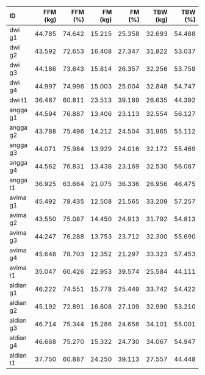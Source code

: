 | ID	| FFM (kg)	| FFM (%)	| FM (kg)	| FM (%)	| TBW (kg)	| TBW (%)	|
| :-	| -:	| -:	| -:	| -:	| -:	| -:	|
| dwi g1	| 44.785	| 74.642	| 15.215	| 25.358	| 32.693	| 54.488	|
| dwi g2	| 43.592	| 72.653	| 16.408	| 27.347	| 31.822	| 53.037	|
| dwi g3	| 44.186	| 73.643	| 15.814	| 26.357	| 32.256	| 53.759	|
| dwi g4	| 44.997	| 74.996	| 15.003	| 25.004	| 32.848	| 54.747	|
| dwi t1	| 36.487	| 60.811	| 23.513	| 39.189	| 26.635	| 44.392	|
| angga g1	| 44.594	| 76.887	| 13.406	| 23.113	| 32.554	| 56.127	|
| angga g2	| 43.788	| 75.496	| 14.212	| 24.504	| 31.965	| 55.112	|
| angga g3	| 44.071	| 75.984	| 13.929	| 24.016	| 32.172	| 55.469	|
| angga g4	| 44.562	| 76.831	| 13.438	| 23.169	| 32.530	| 56.087	|
| angga t1	| 36.925	| 63.664	| 21.075	| 36.336	| 26.956	| 46.475	|
| avima g1	| 45.492	| 78.435	| 12.508	| 21.565	| 33.209	| 57.257	|
| avima g2	| 43.550	| 75.087	| 14.450	| 24.913	| 31.792	| 54.813	|
| avima g3	| 44.247	| 76.288	| 13.753	| 23.712	| 32.300	| 55.690	|
| avima g4	| 45.648	| 78.703	| 12.352	| 21.297	| 33.323	| 57.453	|
| avima t1	| 35.047	| 60.426	| 22.953	| 39.574	| 25.584	| 44.111	|
| aldian g1	| 46.222	| 74.551	| 15.778	| 25.449	| 33.742	| 54.422	|
| aldian g2	| 45.192	| 72.891	| 16.808	| 27.109	| 32.990	| 53.210	|
| aldian g3	| 46.714	| 75.344	| 15.286	| 24.656	| 34.101	| 55.001	|
| aldian g4	| 46.668	| 75.270	| 15.332	| 24.730	| 34.067	| 54.947	|
| aldian t1	| 37.750	| 60.887	| 24.250	| 39.113	| 27.557	| 44.448	|
